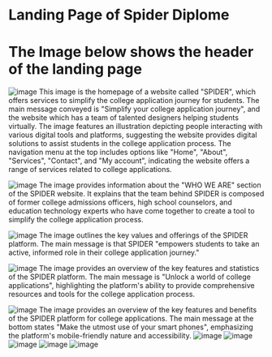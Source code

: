  # Landing Page of Spider Diplome
# The Image below shows the header of the landing page
 ![image](https://github.com/NGcodeX/spiderdiplome/blob/cindy_branch/front%20end%20preview/Header.png?raw=true)
    This image is the homepage of a website called "SPIDER", which offers services to simplify the college application journey for students. The main message conveyed is "Simplify your college application journey", and the website which has a team of talented designers helping students virtually. The image features an illustration depicting people interacting with various digital tools and platforms, suggesting the website provides digital solutions to assist students in the college application process. The navigation menu at the top includes options like "Home", "About", "Services", "Contact", and "My account", indicating the website offers a range of services related to college applications.
    
  ![image](https://github.com/NGcodeX/spiderdiplome/blob/cindy_branch/front%20end%20preview/page%201.png?raw=true)
     The image provides information about the "WHO WE ARE" section of the SPIDER website. It explains that the team behind SPIDER is composed of former college admissions officers, high school counselors, and education technology experts who have come together to create a tool to simplify the college application process.
     
   ![image](https://github.com/NGcodeX/spiderdiplome/blob/cindy_branch/front%20end%20preview/page%203.png?raw=true)
       The image outlines the key values and offerings of the SPIDER platform. The main message is that SPIDER "empowers students to take an active, informed role in their college application journey."
       
   ![image](https://github.com/NGcodeX/spiderdiplome/blob/cindy_branch/front%20end%20preview/page%204.png?raw=true)
   The image provides an overview of the key features and statistics of the SPIDER platform. The main message is "Unlock a world of college applications", highlighting the platform's ability to provide comprehensive resources and tools for the college application process.
   
   ![image](https://github.com/NGcodeX/spiderdiplome/blob/cindy_branch/front%20end%20preview/page%205.png?raw=true)
        The image provides an overview of the key features and benefits of the SPIDER platform for college applications. The main message at the bottom states "Make the utmost use of your smart phones", emphasizing the platform's mobile-friendly nature and accessibility.
   ![image](https://github.com/NGcodeX/spiderdiplome/blob/cindy_branch/front%20end%20preview/page%206.png?raw=true)
   ![image](https://github.com/NGcodeX/spiderdiplome/blob/cindy_branch/front%20end%20preview/page%207.png?raw=true)
   ![image](https://github.com/NGcodeX/spiderdiplome/blob/cindy_branch/front%20end%20preview/page%208.png?raw=true)
   ![image](https://github.com/NGcodeX/spiderdiplome/blob/cindy_branch/front%20end%20preview/page%209.png?raw=true)
   ![image](https://github.com/NGcodeX/spiderdiplome/blob/cindy_branch/front%20end%20preview/footer.png?raw=true)
      
    
